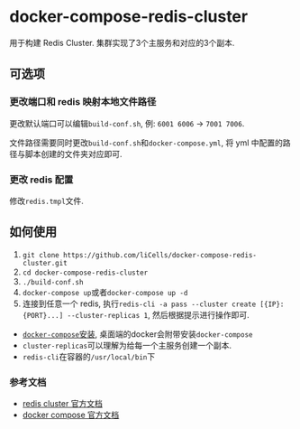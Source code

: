 # docker-compose-redis-cluster

用于构建 Redis Cluster.
集群实现了3个主服务和对应的3个副本.

## 可选项

### 更改端口和 redis 映射本地文件路径

更改默认端口可以编辑`build-conf.sh`, 例: `6001 6006` -> `7001 7006`.

文件路径需要同时更改`build-conf.sh`和`docker-compose.yml`, 将 yml 中配置的路径与脚本创建的文件夹对应即可.

### 更改 redis 配置

修改`redis.tmpl`文件.

## 如何使用

1. `git clone https://github.com/liCells/docker-compose-redis-cluster.git`
2. `cd docker-compose-redis-cluster`
3. `./build-conf.sh`
4. `docker-compose up`或者`docker-compose up -d`
5. 连接到任意一个 redis, 执行`redis-cli -a pass --cluster create [{IP}:{PORT}...] --cluster-replicas 1`, 然后根据提示进行操作即可.

- [`docker-compose`安装](https://docs.docker.com/compose/install/#install-compose-on-linux-systems), 桌面端的docker会附带安装`docker-compose`
- `cluster-replicas`可以理解为给每一个主服务创建一个副本.
- `redis-cli`在容器的`/usr/local/bin`下

### 参考文档

- [redis cluster 官方文档](https://redis.io/docs/manual/scaling/)
- [docker compose 官方文档](https://docs.docker.com/compose/)
